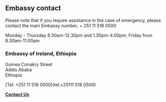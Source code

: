 ## Embassy contact

Please note that if you require assistance in the case of emergency, please contact the main Embassy number, + 251 11 518 0500

Monday - Thursday 8.30am-12.30pm and 1.30pm-4.00pm; Friday from 8.30am-11.00am

### Embassy of Ireland, Ethiopia

Guinea Conakry Street   
Addis Ababa   
Ethiopia

[Tel: +251 11 518 0500](tel:+25111 518 0500)

[**Contact Us**](/en/ethiopia/addisababa/contact/)